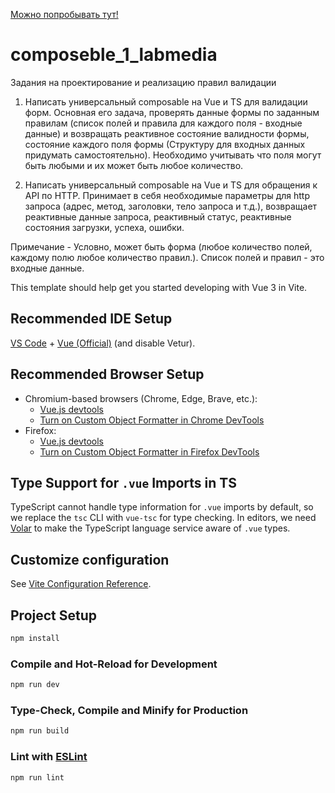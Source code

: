 [Можно попробывать тут!](https://k0ccc.github.io/composeble_1_labmedia/)

# composeble_1_labmedia

Задания на проектирование и реализацию правил валидации

1. Написать универсальный composable на Vue и TS для валидации форм. Основная его задача, проверять данные формы по заданным правилам (список полей и правила для каждого поля - входные данные) и возвращать реактивное состояние валидности формы, состояние каждого поля формы (Структуру для входных данных придумать самостоятельно). Необходимо учитывать что поля могут быть любыми и их может быть любое количество.

2. Написать универсальный composable на Vue и TS для обращения к API по HTTP. Принимает в себя необходимые параметры для http запроса (адрес, метод, заголовки, тело запроса и т.д.), возвращает реактивные данные запроса, реактивный статус, реактивные состояния загрузки, успеха, ошибки.

Примечание - Условно, может быть форма (любое количество полей, каждому полю любое количество правил.). Список полей и правил - это входные данные.

This template should help get you started developing with Vue 3 in Vite.

## Recommended IDE Setup

[VS Code](https://code.visualstudio.com/) + [Vue (Official)](https://marketplace.visualstudio.com/items?itemName=Vue.volar) (and disable Vetur).

## Recommended Browser Setup

- Chromium-based browsers (Chrome, Edge, Brave, etc.):
  - [Vue.js devtools](https://chromewebstore.google.com/detail/vuejs-devtools/nhdogjmejiglipccpnnnanhbledajbpd)
  - [Turn on Custom Object Formatter in Chrome DevTools](http://bit.ly/object-formatters)
- Firefox:
  - [Vue.js devtools](https://addons.mozilla.org/en-US/firefox/addon/vue-js-devtools/)
  - [Turn on Custom Object Formatter in Firefox DevTools](https://fxdx.dev/firefox-devtools-custom-object-formatters/)

## Type Support for `.vue` Imports in TS

TypeScript cannot handle type information for `.vue` imports by default, so we replace the `tsc` CLI with `vue-tsc` for type checking. In editors, we need [Volar](https://marketplace.visualstudio.com/items?itemName=Vue.volar) to make the TypeScript language service aware of `.vue` types.

## Customize configuration

See [Vite Configuration Reference](https://vite.dev/config/).

## Project Setup

```sh
npm install
```

### Compile and Hot-Reload for Development

```sh
npm run dev
```

### Type-Check, Compile and Minify for Production

```sh
npm run build
```

### Lint with [ESLint](https://eslint.org/)

```sh
npm run lint
```
